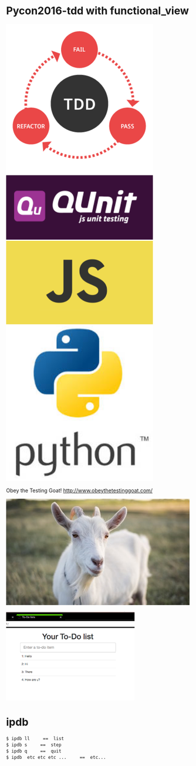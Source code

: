 # Pycon2016-tdd with functional_view



<p align="left">
  <img src="./img/tdd.png" width="400"/>
  <img src="./img/qunit.png" width="400"/>
  <img src="./img/js.png" width="400"/>
  <img src="./img/python.png" width="400"/>
</p>



Obey the Testing Goat!
http://www.obeythetestinggoat.com/

<p align="left">
  <img src="./img/testing_goat.jpg" width="500"/>
  </p>

<p align="left">
  <img src="./img/demo.png" width="350"/>
  </p>



# ipdb

```sh
$ ipdb ll     ==  list
$ ipdb s     ==  step 
$ ipdb q     ==  quit 
$ ipdb  etc etc etc ...     ==  etc... 
```

